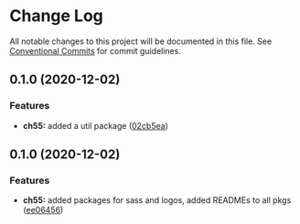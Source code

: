 # Change Log

All notable changes to this project will be documented in this file.
See [Conventional Commits](https://conventionalcommits.org) for commit guidelines.

## 0.1.0 (2020-12-02)


### Features

* **ch55:** added a util package ([02cb5ea](https://github.com/theartofeducation/ui-common/commit/02cb5eac703772688c346e505d148a0d810bf96d))



## 0.1.0 (2020-12-02)


### Features

* **ch55:** added packages for sass and logos, added READMEs to all pkgs ([ee06456](https://github.com/theartofeducation/ui-common/commit/ee06456e93a00b407d45e0a90ae27fbf288993d4))
